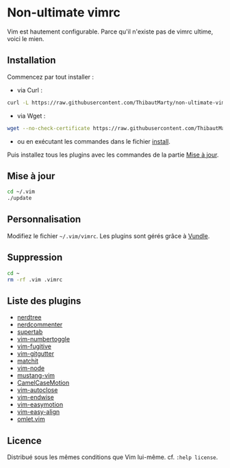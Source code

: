 # Non-ultimate vimrc

Vim est hautement configurable. Parce qu'il n'existe pas de vimrc ultime, voici le mien.

## Installation

Commencez par tout installer :
* via Curl :

```bash
curl -L https://raw.githubusercontent.com/ThibautMarty/non-ultimate-vimrc/master/install | sh
```

* via Wget :

```bash
wget --no-check-certificate https://raw.githubusercontent.com/ThibautMarty/non-ultimate-vimrc/master/install -O - | sh
```

* ou en exécutant les commandes dans le fichier [install](install).

Puis installez tous les plugins avec les commandes de la partie [Mise à jour](#user-content-mise-à-jour).

## Mise à jour

```bash
cd ~/.vim
./update
```

## Personnalisation

Modifiez le fichier `~/.vim/vimrc`. Les plugins sont gérés grâce à [Vundle](https://github.com/gmarik/Vundle.vim).

## Suppression

```bash
cd ~
rm -rf .vim .vimrc
```

## Liste des plugins

* [nerdtree](https://github.com/scrooloose/nerdtree)
* [nerdcommenter](https://github.com/scrooloose/nerdcommenter)
* [supertab](https://github.com/ervandew/supertab)
* [vim-numbertoggle](https://github.com/jeffkreeftmeijer/vim-numbertoggle)
* [vim-fugitive](https://github.com/tpope/vim-fugitive)
* [vim-gitgutter](https://github.com/airblade/vim-gitgutter)
* [matchit](https://github.com/tmhedberg/matchit)
* [vim-node](https://github.com/moll/vim-node)
* [mustang-vim](https://github.com/croaker/mustang-vim)
* [CamelCaseMotion](https://github.com/bkad/CamelCaseMotion)
* [vim-autoclose](https://github.com/Townk/vim-autoclose)
* [vim-endwise](https://github.com/tpope/vim-endwise)
* [vim-easymotion](https://github.com/Lokaltog/vim-easymotion)
* [vim-easy-align](https://github.com/junegunn/vim-easy-align)
* [omlet.vim](https://github.com/vim-scripts/omlet.vim)

## Licence

Distribué sous les mêmes conditions que Vim lui-même.
cf. `:help license`.
